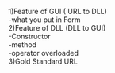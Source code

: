 1)Feature of GUI ( URL to DLL)\
      -what you put in Form\
2)Feature of DLL (DLL to GUI)\
      -Constructor\
      -method\
      -operator overloaded\
3)Gold Standard URL
